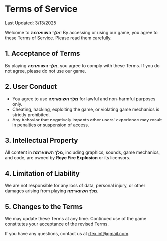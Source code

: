 # Terms of Service

Last Updated: 3/13/2025

Welcome to **מלך השווארמה**! By accessing or using our game, you agree to these Terms of Service. Please read them carefully.

## 1. Acceptance of Terms
By playing **מלך השווארמה**, you agree to comply with these Terms. If you do not agree, please do not use our game.

## 2. User Conduct
- You agree to use **מלך השווארמה** for lawful and non-harmful purposes only.
- Cheating, hacking, exploiting the game, or violating game mechanics is strictly prohibited.
- Any behavior that negatively impacts other users' experience may result in penalties or suspension of access.

## 3. Intellectual Property
All content in **מלך השווארמה**, including graphics, sounds, game mechanics, and code, are owned by **Roye Fire Explosion** or its licensors.

## 4. Limitation of Liability
We are not responsible for any loss of data, personal injury, or other damages arising from playing **מלך השווארמה**.

## 5. Changes to the Terms
We may update these Terms at any time. Continued use of the game constitutes your acceptance of the revised Terms.

If you have any questions, contact us at rfex.int@gmail.com.
